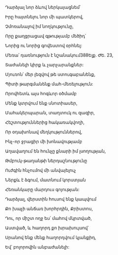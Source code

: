 Դարձյալ նոր ձևով ներկայացնեմ՝


Իրը հայտնելու նոր մի պատկերով,


Չմոռանալով իմ նողկությունը,


Որը քաղցրացավ գթությամբ մեծիդ՝


Նորից ու նորից գովեստով օրհնել:


Մեռա՝ դառնություն է նշանակում388Ելք. ԺԵ. 23,


Տաժանելի կիրք և չարչարանքներ:


Մյուռոն՝ մեր լեզվով թե ստուգաբանենք,


Պիտի թարգմանենք մահ-մեռելություն:


Որովհետև այս հոգևոր օծմամբ


Մենք կտրվում ենք սնոտիասեր,


Մահակերպարան, տաղտուկ ու զազիր,


Հեշտություններից հակառակվողի,


Որ օդախոնավ մեղկություններով,


Ինչ-որ ջրացիր մի խոնավությամբ


Աղավաղում են հունչը քնարի իմ լսողության,


Թմբուկ-թաղանթի ներդաշնությունը


Ուժգին հնչումով մի անվայելուչ


Ներքև է ձգում, մատնում կորստյան


Հեռանկարը մարդուս գոյության:


Դարձյալ, վերստին հուսով ենք կապվում


Քո խաչի անճառ խորհրդին, Քրիստոս,


Դու, որ միշտ ողջ ես՝ մահով մկրտված,


Աստված, և հաղորդ քո խրախույսով՝


Սրանով ենք մենք հաղորդվում կյանքիդ,


Եվ՝ բոլորովին անբաժանելի: